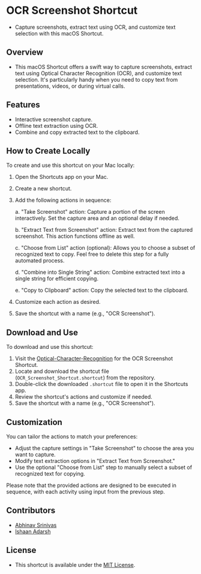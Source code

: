 # OCR Screenshot Shortcut
- Capture screenshots, extract text using OCR, and customize text selection with this macOS Shortcut.

## Overview
- This macOS Shortcut offers a swift way to capture screenshots, extract text using Optical Character Recognition (OCR), and customize text selection. It's particularly handy when you need to copy text from presentations, videos, or during virtual calls.

## Features
- Interactive screenshot capture.
- Offline text extraction using OCR.
- Combine and copy extracted text to the clipboard.

## How to Create Locally

To create and use this shortcut on your Mac locally:
1. Open the Shortcuts app on your Mac.
2. Create a new shortcut.
3. Add the following actions in sequence:

   a. "Take Screenshot" action: Capture a portion of the screen interactively. Set the capture area and an optional delay if needed.
   
   b. "Extract Text from Screenshot" action: Extract text from the captured screenshot. This action functions offline as well.
   
   c. "Choose from List" action (optional): Allows you to choose a subset of recognized text to copy. Feel free to delete this step for a fully automated process.
   
   d. "Combine into Single String" action: Combine extracted text into a single string for efficient copying.
   
   e. "Copy to Clipboard" action: Copy the selected text to the clipboard.

4. Customize each action as desired.
5. Save the shortcut with a name (e.g., "OCR Screenshot").

## Download and Use

To download and use this shortcut:

1. Visit the [Optical-Character-Recognition](https://github.com/IshaanAdarsh/Optical-Character-Recognition) for the OCR Screenshot Shortcut.
2. Locate and download the shortcut file (`OCR_Screenshot_Shortcut.shortcut`) from the repository.
3. Double-click the downloaded `.shortcut` file to open it in the Shortcuts app.
4. Review the shortcut's actions and customize if needed.
5. Save the shortcut with a name (e.g., "OCR Screenshot").

## Customization

You can tailor the actions to match your preferences:

- Adjust the capture settings in "Take Screenshot" to choose the area you want to capture.
- Modify text extraction options in "Extract Text from Screenshot."
- Use the optional "Choose from List" step to manually select a subset of recognized text for copying.

Please note that the provided actions are designed to be executed in sequence, with each activity using input from the previous step.

## Contributors
- [Abhinav Srinivas](https://github.com/nown1ne)
- [Ishaan Adarsh](https://github.com/IshaanAdarsh)

## License
- This shortcut is available under the [MIT License](LICENSE).

